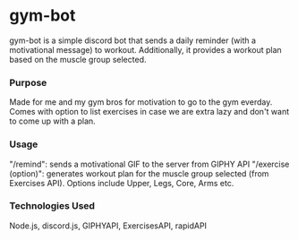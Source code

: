 # gym-bot
gym-bot is a simple discord bot that sends a daily reminder (with a motivational message) to workout. Additionally, it provides a workout plan based on the 
muscle group selected. 

### Purpose
Made for me and my gym bros for motivation to go to the gym everday. Comes with option to list exercises in case we are extra lazy and don't want to 
come up with a plan. 

### Usage
"/remind": sends a motivational GIF to the server from GIPHY API
"/exercise (option)": generates workout plan for the muscle group selected (from Exercises API). Options include Upper, Legs, Core, Arms etc.

### Technologies Used
Node.js, discord.js, GIPHYAPI, ExercisesAPI, rapidAPI

